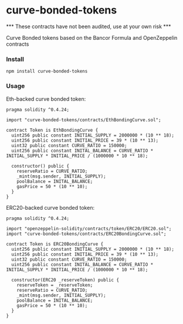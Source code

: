 # curve-bonded-tokens

*** These contracts have not been audited, use at your own risk ***

Curve Bonded tokens based on the Bancor Formula and OpenZeppelin contracts

### Install

`npm install curve-bonded-tokens`

### Usage

Eth-backed curve bonded token:

```
pragma solidity ^0.4.24;

import "curve-bonded-tokens/contracts/EthBondingCurve.sol";

contract Token is EthBondingCurve {
  uint256 public constant INITIAL_SUPPLY = 2000000 * (10 ** 18);
  uint256 public constant INITIAL_PRICE = 39 * (10 ** 13);
  uint32 public constant CURVE_RATIO = 150000;
  uint256 public constant INITAL_BALANCE = CURVE_RATIO * INITIAL_SUPPLY * INITIAL_PRICE / (1000000 * 10 ** 18);

  constructor() public {
    reserveRatio = CURVE_RATIO;
    _mint(msg.sender, INITIAL_SUPPLY);
    poolBalance = INITAL_BALANCE;
    gasPrice = 50 * (10 ** 10);
  }
}
```

ERC20-backed curve bonded token:

```
pragma solidity ^0.4.24;

import "openzeppelin-solidity/contracts/token/ERC20/ERC20.sol";
import "curve-bonded-tokens/contracts/ERC20BondingCurve.sol";

contract Token is ERC20BondingCurve {
  uint256 public constant INITIAL_SUPPLY = 2000000 * (10 ** 18);
  uint256 public constant INITIAL_PRICE = 39 * (10 ** 13);
  uint32 public constant CURVE_RATIO = 150000;
  uint256 public constant INITAL_BALANCE = CURVE_RATIO * INITIAL_SUPPLY * INITIAL_PRICE / (1000000 * 10 ** 18);

  constructor(ERC20 _reserveToken) public {
    reserveToken = _reserveToken;
    reserveRatio = CURVE_RATIO;
    _mint(msg.sender, INITIAL_SUPPLY);
    poolBalance = INITAL_BALANCE;
    gasPrice = 50 * (10 ** 10);
  }
}
```
